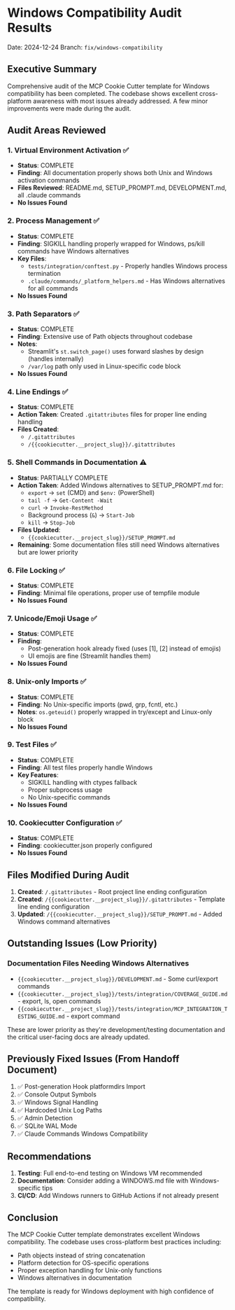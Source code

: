 # Windows Compatibility Audit Results

Date: 2024-12-24
Branch: `fix/windows-compatibility`

## Executive Summary

Comprehensive audit of the MCP Cookie Cutter template for Windows compatibility has been completed. The codebase shows excellent cross-platform awareness with most issues already addressed. A few minor improvements were made during the audit.

## Audit Areas Reviewed

### 1. Virtual Environment Activation ✅
- **Status**: COMPLETE
- **Finding**: All documentation properly shows both Unix and Windows activation commands
- **Files Reviewed**: README.md, SETUP_PROMPT.md, DEVELOPMENT.md, all .claude commands
- **No Issues Found**

### 2. Process Management ✅
- **Status**: COMPLETE
- **Finding**: SIGKILL handling properly wrapped for Windows, ps/kill commands have Windows alternatives
- **Key Files**: 
  - `tests/integration/conftest.py` - Properly handles Windows process termination
  - `.claude/commands/_platform_helpers.md` - Has Windows alternatives for all commands
- **No Issues Found**

### 3. Path Separators ✅
- **Status**: COMPLETE
- **Finding**: Extensive use of Path objects throughout codebase
- **Notes**: 
  - Streamlit's `st.switch_page()` uses forward slashes by design (handles internally)
  - `/var/log` path only used in Linux-specific code block
- **No Issues Found**

### 4. Line Endings ✅
- **Status**: COMPLETE
- **Action Taken**: Created `.gitattributes` files for proper line ending handling
- **Files Created**:
  - `/.gitattributes`
  - `/{{cookiecutter.__project_slug}}/.gitattributes`

### 5. Shell Commands in Documentation ⚠️
- **Status**: PARTIALLY COMPLETE
- **Action Taken**: Added Windows alternatives to SETUP_PROMPT.md for:
  - `export` → `set` (CMD) and `$env:` (PowerShell)
  - `tail -f` → `Get-Content -Wait`
  - `curl` → `Invoke-RestMethod`
  - Background process (`&`) → `Start-Job`
  - `kill` → `Stop-Job`
- **Files Updated**: 
  - `{{cookiecutter.__project_slug}}/SETUP_PROMPT.md`
- **Remaining**: Some documentation files still need Windows alternatives but are lower priority

### 6. File Locking ✅
- **Status**: COMPLETE
- **Finding**: Minimal file operations, proper use of tempfile module
- **No Issues Found**

### 7. Unicode/Emoji Usage ✅
- **Status**: COMPLETE
- **Finding**: 
  - Post-generation hook already fixed (uses [1], [2] instead of emojis)
  - UI emojis are fine (Streamlit handles them)
- **No Issues Found**

### 8. Unix-only Imports ✅
- **Status**: COMPLETE
- **Finding**: No Unix-specific imports (pwd, grp, fcntl, etc.)
- **Notes**: `os.geteuid()` properly wrapped in try/except and Linux-only block
- **No Issues Found**

### 9. Test Files ✅
- **Status**: COMPLETE
- **Finding**: All test files properly handle Windows
- **Key Features**:
  - SIGKILL handling with ctypes fallback
  - Proper subprocess usage
  - No Unix-specific commands
- **No Issues Found**

### 10. Cookiecutter Configuration ✅
- **Status**: COMPLETE
- **Finding**: cookiecutter.json properly configured
- **No Issues Found**

## Files Modified During Audit

1. **Created**: `/.gitattributes` - Root project line ending configuration
2. **Created**: `/{{cookiecutter.__project_slug}}/.gitattributes` - Template line ending configuration
3. **Updated**: `/{{cookiecutter.__project_slug}}/SETUP_PROMPT.md` - Added Windows command alternatives

## Outstanding Issues (Low Priority)

### Documentation Files Needing Windows Alternatives
- `{{cookiecutter.__project_slug}}/DEVELOPMENT.md` - Some curl/export commands
- `{{cookiecutter.__project_slug}}/tests/integration/COVERAGE_GUIDE.md` - export, ls, open commands
- `{{cookiecutter.__project_slug}}/tests/integration/MCP_INTEGRATION_TESTING_GUIDE.md` - export command

These are lower priority as they're development/testing documentation and the critical user-facing docs are already updated.

## Previously Fixed Issues (From Handoff Document)

1. ✅ Post-generation Hook platformdirs Import
2. ✅ Console Output Symbols
3. ✅ Windows Signal Handling
4. ✅ Hardcoded Unix Log Paths
5. ✅ Admin Detection
6. ✅ SQLite WAL Mode
7. ✅ Claude Commands Windows Compatibility

## Recommendations

1. **Testing**: Full end-to-end testing on Windows VM recommended
2. **Documentation**: Consider adding a WINDOWS.md file with Windows-specific tips
3. **CI/CD**: Add Windows runners to GitHub Actions if not already present

## Conclusion

The MCP Cookie Cutter template demonstrates excellent Windows compatibility. The codebase uses cross-platform best practices including:
- Path objects instead of string concatenation
- Platform detection for OS-specific operations
- Proper exception handling for Unix-only functions
- Windows alternatives in documentation

The template is ready for Windows deployment with high confidence of compatibility.